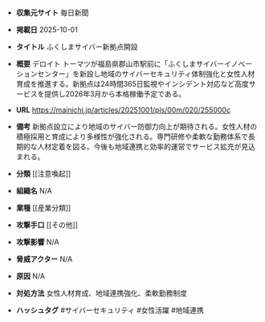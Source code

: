 - **収集元サイト**
毎日新聞

- **掲載日**
2025-10-01

- **タイトル**
ふくしまサイバー新拠点開設

- **概要**
デロイト トーマツが福島県郡山市駅前に「ふくしまサイバーイノベーションセンター」を新設し地域のサイバーセキュリティ体制強化と女性人材育成を推進する。新拠点は24時間365日監視やインシデント対応など高度サービスを提供し2026年3月から本格稼働予定である。

- **URL**
https://mainichi.jp/articles/20251001/pls/00m/020/255000c

- **備考**
新拠点設立により地域のサイバー防御力向上が期待される。女性人材の積極採用と育成により多様性が強化される。専門研修や柔軟な勤務体系で長期的な人材定着を図る。今後も地域連携と効率的運営でサービス拡充が見込まれる。

- **分類**
[[注意喚起]]

- **組織名**
N/A

- **業種**
[[産業分類]]

- **攻撃手口**
[[その他]]

- **攻撃影響**
N/A

- **脅威アクター**
N/A

- **原因**
N/A

- **対処方法**
女性人材育成、地域連携強化、柔軟勤務制度

- **ハッシュタグ**
#サイバーセキュリティ #女性活躍 #地域連携
